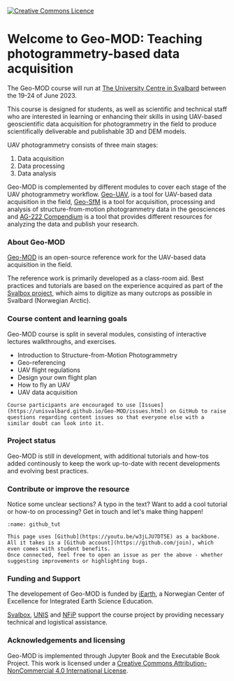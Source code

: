 <a rel="license" href="http://creativecommons.org/licenses/by-nc/4.0/"><img alt="Creative Commons Licence" style="border-width:0" src="https://i.creativecommons.org/l/by-nc/4.0/88x31.png" /></a>

# Welcome to Geo-MOD: Teaching photogrammetry-based data acquisition
The Geo-MOD course will run at [The University Centre in Svalbard](https://www.unis.no/) between the 19-24 of June 2023.

This course is designed for students, as well as scientific and technical staff who are interested in learning or enhancing their skills in using UAV-based geoscientific data acquisition for photogrammetry in the field to produce scientifically deliverable and publishable 3D and DEM models.

UAV photogrammetry consists of three main stages:
1. Data acquisition
2. Data processing
3. Data analysis

Geo-MOD is complemented by different modules to cover each stage of the UAV photogrammetry workflow. [Geo-UAV](https://unisvalbard.github.io/Geo-UAV/landing-page.html), is a tool for UAV-based data acquisition in the field, [Geo-SfM](https://unisvalbard.github.io/Geo-SfM/landing-page.html) is a tool for acquisition, processing and analysis of structure-from-motion photogrammetry data in the geosciences and [AG-222 Compendium](https://unisvalbard.github.io/AG222/landing-page.html) is a tool that provides different resources for analyzing the data and publish your research.

### About Geo-MOD
[Geo-MOD](https://unisvalbard.github.io/Geo-MOD/landing-page.html) is an open-source reference work for the UAV-based data acquisition in the field.

The reference work is primarily developed as a class-room aid. Best practices and tutorials are based on the experience acquired as part of the [Svalbox project](https://svalbox.no), which aims to digitize as many outcrops as possible in Svalbard (Norwegian Arctic).

### Course content and learning goals
Geo-MOD course is split in several modules, consisting of interactive lectures walkthroughs, and exercises.
- Introduction to Structure-from-Motion Photogrammetry
- Geo-referencing
- UAV flight regulations
- Design your own flight plan
- How to fly an UAV
- UAV data acquisition

```{admonition} Q&A
Course participants are encouraged to use [Issues](https://unisvalbard.github.io/Geo-MOD/issues.html) on GitHub to raise questions regarding content issues so that everyone else with a similar doubt can look into it.
```

### Project status
Geo-MOD is still in development, with additional tutorials and how-tos added continously to keep the work up-to-date with recent developments and evolving best practices.

### Contribute or improve the resource
Notice some unclear sections? A typo in the text? Want to add a cool tutorial or how-to on processing? Get in touch and let's make thing happen!

```{figure} assets/github_tut.gif
:name: github_tut

This page uses [Github](https://youtu.be/w3jLJU7DT5E) as a backbone.
All it takes is a [Github account](https://github.com/join), which even comes with student benefits.
Once connected, feel free to open an issue as per the above - whether suggesting improvements or highlighting bugs.
```

### Funding and Support
The developement of Geo-MOD is funded by [iEarth](https://www.iearth.no/), a Norwegian Center of Excellence for Integrated Earth Science Education.

[Svalbox](https://svalbox.no), [UNIS](https://www.unis.no/) and [NFiP](https://nfip.no/) support the course project by providing necessary technical and logistical assistance.



### Acknowledgements and licensing
Geo-MOD is implemented through Jupyter Book and the Executable Book Project.
This work is licensed under a <a rel="license" href="http://creativecommons.org/licenses/by-nc/4.0/">Creative Commons Attribution-NonCommercial 4.0 International License</a>.

